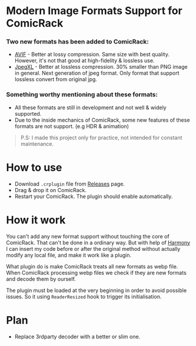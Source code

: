 # Modern Image Formats Support for ComicRack 
### Two new formats has been added to ComicRack:
- [AVIF](https://aomediacodec.github.io/av1-avif/) - Better at lossy compression. Same size with best quality. However, it's not that good at high-fidelity & lossless use.
- [JpegXL](https://jpeg.org/jpegxl/) - Better at lossless compression. 30% smaller than PNG image in general. Next generation of jpeg format. Only format that support lossless convert from original jpg.

### Something worthy mentioning about these formats:
- All these formats are still in development and not well & widely supported. 
- Due to the inside mechanics of ComicRack, some new features of these formats are not support. (e.g HDR & animation)

> P.S: I made this project only for practice, not intended for constant maintenance.

# How to use
- Download `.crplugin` file from [Releases](https://github.com/faqy003/ComicRack-Plugin-MIFS/releases) page.
- Drag & drop it on ComicRack.
- Restart your ComicRack. The plugin should enable automatically.

# How it work
You can't add any new format support without touching the core of ComicRack. That can't be done in a ordinary way. But with help of [Harmony](https://github.com/pardeike/Harmony) I can insert my code before or after the original method without actually modify any local file, and make it work like a plugin.

What plugin do is make ComicRack treats all new formats as webp file. When ComicRack processing webp files we check if they are new formats and decode them by ourself.

The plugin must be loaded at the very beginning in order to avoid possible issues. So it using `ReaderResized` hook to trigger its initialisation.

# Plan
- Replace 3rdparty decoder with a better or slim one.
